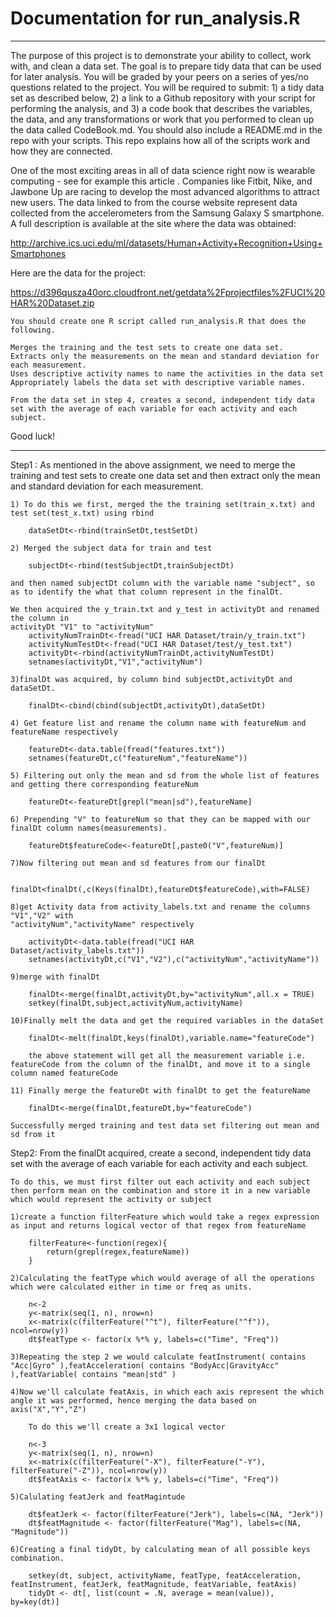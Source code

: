 Documentation for run_analysis.R
=================================

-------------------------------------------------------------------------------------------

The purpose of this project is to demonstrate your ability to collect, work with, and clean a data set. The goal is to prepare tidy data that can be used for later analysis. You will be graded by your peers on a series of yes/no questions related to the project. You will be required to submit: 1) a tidy data set as described below, 2) a link to a Github repository with your script for performing the analysis, and 3) a code book that describes the variables, the data, and any transformations or work that you performed to clean up the data called CodeBook.md. You should also include a README.md in the repo with your scripts. This repo explains how all of the scripts work and how they are connected. 

One of the most exciting areas in all of data science right now is wearable computing - see for example this article . Companies like Fitbit, Nike, and Jawbone Up are racing to develop the most advanced algorithms to attract new users. The data linked to from the course website represent data collected from the accelerometers from the Samsung Galaxy S smartphone. A full description is available at the site where the data was obtained:

http://archive.ics.uci.edu/ml/datasets/Human+Activity+Recognition+Using+Smartphones

Here are the data for the project:

https://d396qusza40orc.cloudfront.net/getdata%2Fprojectfiles%2FUCI%20HAR%20Dataset.zip

 	You should create one R script called run_analysis.R that does the following. 

    Merges the training and the test sets to create one data set.
    Extracts only the measurements on the mean and standard deviation for each measurement. 
    Uses descriptive activity names to name the activities in the data set
    Appropriately labels the data set with descriptive variable names. 

    From the data set in step 4, creates a second, independent tidy data set with the average of each variable for each activity and each subject.

Good luck!

-------------------------------------------------------------------------------------------

Step1 : As mentioned in the above assignment, we need to merge the training and test sets to create one data set and then extract only the mean and standard deviation for each measurement.

	1) To do this we first, merged the the training set(train_x.txt) and test set(test_x.txt) using rbind

		dataSetDt<-rbind(trainSetDt,testSetDt)

	2) Merged the subject data for train and test

		subjectDt<-rbind(testSubjectDt,trainSubjectDt)

	and then named subjectDt column with the variable name "subject", so as to identify the what that column represent in the finalDt.

	We then acquired the y_train.txt and y_test in activityDt and renamed the column in 
	activityDt "V1" to "activityNum"
		activityNumTrainDt<-fread("UCI HAR Dataset/train/y_train.txt")
		activityNumTestDt<-fread("UCI HAR Dataset/test/y_test.txt")
		activityDt<-rbind(activityNumTrainDt,activityNumTestDt)
		setnames(activityDt,"V1","activityNum")

	3)finalDt was acquired, by column bind subjectDt,activityDt and dataSetDt.

		finalDt<-cbind(cbind(subjectDt,activityDt),dataSetDt)

	4) Get feature list and rename the column name with featureNum and featureName respectively

		featureDt<-data.table(fread("features.txt"))
		setnames(featureDt,c("featureNum","featureName"))

	5) Filtering out only the mean and sd from the whole list of features and getting there corresponding featureNum

		featureDt<-featureDt[grepl("mean|sd"),featureName]

	6) Prepending "V" to featureNum so that they can be mapped with our finalDt column names(measurements).

		featureDt$featureCode<-featureDt[,paste0("V",featureNum)]

	7)Now filtering out mean and sd features from our finalDt

		finalDt<finalDt(,c(Keys(finalDt),featureDt$featureCode),with=FALSE)

	8)get Activity data from activity_labels.txt and rename the columns "V1","V2" with
	"activityNum","activityName" respectively

		activityDt<-data.table(fread("UCI HAR Dataset/activity_labels.txt"))
		setnames(activityDt,c("V1","V2"),c("activityNum","activityName"))

	9)merge with finalDt

		finalDt<-merge(finalDt,activityDt,by="activityNum",all.x = TRUE)
		setkey(finalDt,subject,activityNum,activityName)

	10)Finally melt the data and get the required variables in the dataSet

		finalDt<-melt(finalDt,keys(finalDt),variable.name="featureCode")

		the above statement will get all the measurement variable i.e. featureCode from the column of the finalDt, and move it to a single column named featureCode

	11) Finally merge the featureDt with finalDt to get the featureName

		finalDt<-merge(finalDt,featureDt,by="featureCode")

	Successfully merged training and test data set filtering out mean and sd from it

Step2:  From the finalDt acquired, create a second, independent tidy data set with the average of each variable for each activity and each subject.

	To do this, we must first filter out each activity and each subject then perform mean on the combination and store it in a new variable which would represent the activity or subject

	1)create a function filterFeature which would take a regex expression as input and returns logical vector of that regex from featureName

		filterFeature<-function(regex){
			return(grepl(regex,featureName))
		}

	2)Calculating the featType which would average of all the operations which were calculated either in time or freq as units.

	    n<-2
	    y<-matrix(seq(1, n), nrow=n)
	    x<-matrix(c(filterFeature("^t"), filterFeature("^f")), ncol=nrow(y))
	    dt$featType <- factor(x %*% y, labels=c("Time", "Freq"))

	3)Repeating the step 2 we would calculate featInstrument( contains "Acc|Gyro" ),featAcceleration( contains "BodyAcc|GravityAcc" ),featVariable( contains "mean|std" )

	4)Now we'll calculate featAxis, in which each axis represent the which angle it was performed, hence merging the data based on axis("X","Y","Z")

		To do this we'll create a 3x1 logical vector

		n<-3
	    y<-matrix(seq(1, n), nrow=n)
	    x<-matrix(c(filterFeature("-X"), filterFeature("-Y"), filterFeature("-Z")), ncol=nrow(y))
	    dt$featAxis <- factor(x %*% y, labels=c("Time", "Freq"))

	5)Calulating featJerk and featMagintude
		
		dt$featJerk <- factor(filterFeature("Jerk"), labels=c(NA, "Jerk"))
		dt$featMagnitude <- factor(filterFeature("Mag"), labels=c(NA, "Magnitude"))

	6)Creating a final tidyDt, by calculating mean of all possible keys combination.

		setkey(dt, subject, activityName, featType, featAcceleration, featInstrument, featJerk, featMagnitude, featVariable, featAxis)
		tidyDt <- dt[, list(count = .N, average = mean(value)), by=key(dt)]










